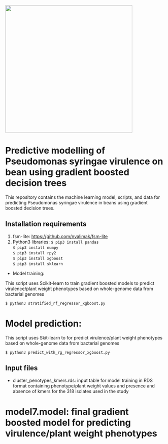 <img src="DSG_doodle.png" width="400">

# Predictive modelling of Pseudomonas syringae virulence on bean using gradient boosted decision trees
This repository contains the machine learning model, scripts, and data for predicting Pseudomonas syringae virulence in beans using gradient boosted decision trees.

## Installation requirements

1. fsm-lite: https://github.com/nvalimak/fsm-lite
2. Python3 libraries:
`$ pip3 install pandas`<br>
`$ pip3 install numpy`<br>
`$ pip3 install rpy2`<br>
`$ pip3 install xgboost`<br>
`$ pip3 install sklearn`<br>

* Model training:

This script uses Scikit-learn to train gradient boosted models to predict virulence/plant weight phenotypes based on whole-genome data from bacterial genomes

`$ python3 stratified_rf_regressor_xgboost.py`<br>

# Model prediction:

This script uses Skit-learn to for predict virulence/plant weight phenotypes based on whole-genome data from bacterial genomes

`$ python3 predict_with_rg_regressor_xgboost.py`<br>

## Input files

* cluster_penotypes_kmers.rds: input table for model training in RDS format containing phenotype/plant weight values and presence and absence of kmers for the 318 isolates used in the study
# model7.model: final gradient boosted model for predicting virulence/plant weight phenotypes
